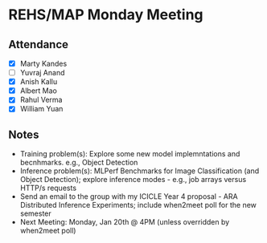 # REHS/MAP Monday Meeting

## Attendance
- [x] Marty Kandes
- [ ] Yuvraj Anand
- [x] Anish Kallu
- [x] Albert Mao
- [x] Rahul Verma
- [x] William Yuan

## Notes

- Training problem(s): Explore some new model implemntations and becnhmarks. e.g., Object Detection
- Inference problem(s): MLPerf Benchmarks for Image Classification (and Object Detection); explore inference modes - e.g., job arrays versus HTTP/s requests
- Send an email to the group with my ICICLE Year 4 proposal - ARA Distributed Inference Experiments; include when2meet poll for the new semester
- Next Meeting: Monday, Jan 20th @ 4PM (unless overridden by when2meet poll)
